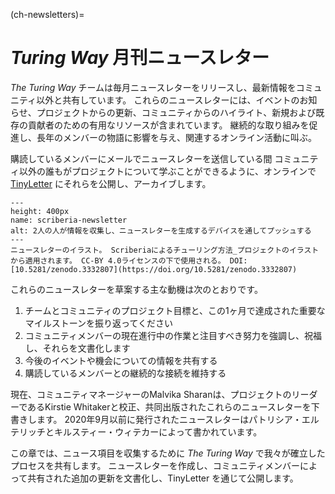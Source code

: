 (ch-newsletters)=
# _Turing Way_ 月刊ニュースレター

_The Turing Way_ チームは毎月ニュースレターをリリースし、最新情報をコミュニティ以外と共有しています。 これらのニュースレターには、イベントのお知らせ、プロジェクトからの更新、コミュニティからのハイライト、新規および既存の貢献者のための有用なリソースが含まれています。 継続的な取り組みを促進し、長年のメンバーの物語に影響を与え、関連するオンライン活動に叫ぶ。

購読しているメンバーにメールでニュースレターを送信している間 コミュニティ以外の誰もがプロジェクトについて学ぶことができるように、オンラインで [TinyLetter](https://tinyletter.com/TuringWay/archive) にそれらを公開し、アーカイブします。

```{figure} ../figures/scriberia-newsletter.png
---
height: 400px
name: scriberia-newsletter
alt: 2人の人が情報を収集し、ニュースレターを生成するデバイスを通してプッシュする
---
ニュースレターのイラスト。 Scriberiaによるチューリング方法_プロジェクトのイラストから適用されます。 CC-BY 4.0ライセンスの下で使用される。 DOI: [10.5281/zenodo.3332807](https://doi.org/10.5281/zenodo.3332807)
```

これらのニュースレターを草案する主な動機は次のとおりです。
1. チームとコミュニティのプロジェクト目標と、この1ヶ月で達成された重要なマイルストーンを振り返ってください
2. コミュニティメンバーの現在進行中の作業と注目すべき努力を強調し、祝福し、それらを文書化します
3. 今後のイベントや機会についての情報を共有する
4. 購読しているメンバーとの継続的な接続を維持する

現在、コミュニティマネージャーのMalvika Sharanは、プロジェクトのリーダーであるKirstie Whitakerと校正、共同出版されたこれらのニュースレターを下書きします。 2020年9月以前に発行されたニュースレターはパトリシア・エルテリッチとキルスティー・ウィテカーによって書かれています。

この章では、ニュース項目を収集するために _The Turing Way_ で我々が確立したプロセスを共有します。 ニュースレターを作成し、コミュニティメンバーによって共有された追加の更新を文書化し、TinyLetter を通じて公開します。
